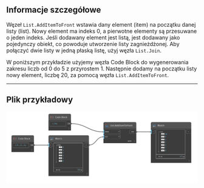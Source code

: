 ## Informacje szczegółowe
Węzeł `List.AddItemToFront` wstawia dany element (item) na początku danej listy (list). Nowy element ma indeks 0, a pierwotne elementy są przesuwane o jeden indeks. Jeśli dodawany element jest listą, jest dodawany jako pojedynczy obiekt, co powoduje utworzenie listy zagnieżdżonej. Aby połączyć dwie listy w jedną płaską listę, użyj węzła `List.Join`.

W poniższym przykładzie użyjemy węzła Code Block do wygenerowania zakresu liczb od 0 do 5 z przyrostem 1. Następnie dodamy na początku listy nowy element, liczbę 20, za pomocą węzła `List.AddItemToFront`.
___
## Plik przykładowy

![List.AddItemToFront](./DSCore.List.AddItemToFront_img.jpg)
